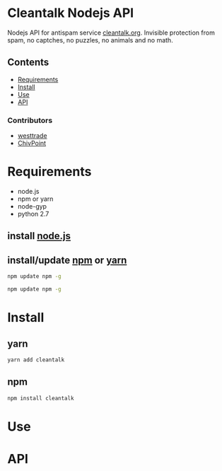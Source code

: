 # Cleantalk Nodejs API

Nodejs API for antispam service [cleantalk.org](https://cleantalk.org). Invisible protection from spam, no captches, no puzzles, no animals and no math.

## Contents
- [Requirements]()
- [Install]()
- [Use]()
- [API]()

### Contributors
- [westtrade](https://github.com/westtrade)
- [ChivPoint](https://github.com/ChivPoint)

# Requirements
- node.js
- npm or yarn
- node-gyp
- python 2.7

## install [node.js]( https://nodejs.org/en/download/)

## install/update [npm]( https://nodejs.org/en/download/) or [yarn](https://yarnpkg.com/en/docs/install) 
```sh
npm update npm -g
```

```sh
npm update npm -g
```
# Install

## yarn
```sh
yarn add cleantalk
```

## npm
```sh
npm install cleantalk
```

# Use

# API
